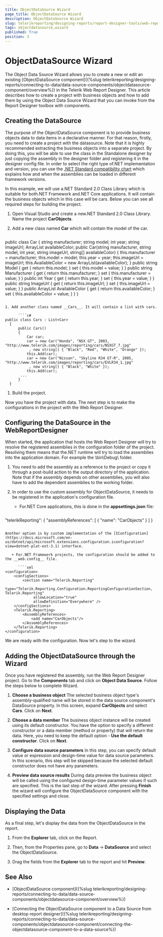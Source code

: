 ```yaml
---
title: ObjectDataSource Wizard
page_title: ObjectDataSource Wizard 
description: ObjectDataSource Wizard
slug: telerikreporting/designing-reports/report-designer-tools/web-report-designer/tools/objectdatasource-wizard
tags: objectdatasource,wizard
published: True
position: 3
---
```


# ObjectDataSource Wizard

The Object Data Source Wizard allows you to create a new or edit an existing [ObjectDataSource component]({%slug telerikreporting/designing-reports/connecting-to-data/data-source-components/objectdatasource-component/overview%}) in the Telerik Web Report Designer. This article describes how to create a project with business objects and how to add them by using the  Object Data Source Wizard that you can invoke from the Report Designer toolbox with components. 

## Creating the DataSource

The purpose of the ObjectDataSource component is to provide business objects data to data items in a declarative manner. For that reason, firstly, you need to create a project with the datasource. Note that it is highly recommended extracting the business objects into a separate project. By doing this, you will be able to use the class in the Standalone designer by just copying the assembly in the designer folder and registering it in the designer config file. In order to select the right type of.NET implementation and version, you can use the [.NET Standard compatibility chart](https://docs.microsoft.com/en-us/dotnet/standard/net-standard) which explains how and when the assemblies can be loaded in different framework versions. 

In this example, we will use a.NET Standard 2.0 Class Library which is suitable for both.NET Framework and.NET Core applications. It will contain the business objects which in this case will be cars. Below you can see all required steps for building the project. 

1. Open Visual Studio and create a new.NET Standard 2.0 Class Library. Name the project __CarObjects__. 

1. Add a new class named __Car__ which will contain the model of the car. 
    
      ````c#
public class Car
 {
     string manufacturer;
     string model;
     int year;
     string imageUrl;
     ArrayList availableColor;
     public Car(string manufacturer, string model, int year, string imageUrl, string[] availableColor)
     {
         this.manufacturer = manufacturer;
         this.model = model;
         this.year = year;
         this.imageUrl = imageUrl;
         this.AvailableColor = new ArrayList(availableColor);
     }
     public string Model
     {
         get { return this.model; }
         set { this.model = value; }
     }
     public string Manufacturer
     {
         get { return this.manufacturer; }
         set { this.manufacturer = value; }
     }
     public int Year
     {
         get { return this.year; }
         set { this.year = value; }
     }
     public string ImageUrl
     {
         get { return this.imageUrl; }
         set { this.imageUrl = value; }
     }
     public ArrayList AvailableColor
     {
         get { return this.availableColor; }
         set { this.availableColor = value; }
     }
 }
````

1. Add another class named __Cars__. It will contain a list with cars. 
    
      ````c#
public class Cars : List<Car>
  {
      public Cars()
      {
          Car car;
          car = new Car("Honda", "NSX GT", 2003, "http://www.telerik.com/images/reporting/cars/NSXGT_7.jpg"
           , new string[] { "Black", "Red", "White", "Orange" });
          this.Add(car);
          car = new Car("Nissan", "Skyline R34 GT-R", 2005, "http://www.telerik.com/images/reporting/cars/EVLR34_1.jpg"
           , new string[] { "Black", "White" });
          this.Add(car);
       ...
      }
  }
````

1. Build the project. 

Now you have the project with data. The next step is to make the configurations in the project with the Web Report Designer. 

## Configuring the DataSource in the WebReportDesigner

When started, the application that hosts the Web Report Designer will try to resolve the registered assemblies in the configuration folder of the project. Resolving them means that the.NET runtime will try to load the assemblies into the application domain. For example the \bin\Debug\ folder. 

1. You need to add the assembly as a reference to the project or copy it through a post-build action to the output directory of the application. Note that if the assembly depends on other assemblies, you will also have to add the dependent assemblies to the working folder. 

1. In order to use the custom assembly for ObjectDataSource, it needs to be registered in the application's configuration file. 

   + For.NET Core applications, this is done in the __appsettings.json__ file: 
    
      ````js
"telerikReporting": {
    "assemblyReferences": [
       {
         "name": "CarObjects"
       }
  ]
    }
````

Another option is by custom implementation of the [IConfiguration](https://docs.microsoft.com/en-us/dotnet/api/microsoft.extensions.configuration.iconfiguration?view=dotnet-plat-ext-3.1) interface. 

   + For.NET Framework projects, the configuration should be added to the __web.config__ file. 
    
      ````xml
<configuration>
    <configSections>
        <section name="Telerik.Reporting"
             type="Telerik.Reporting.Configuration.ReportingConfigurationSection, Telerik.Reporting"
             allowLocation="true"
             allowDefinition="Everywhere" />
    </configSections>
    <Telerik.Reporting>
        <AssemblyReferences>
            <add name="CarObjects"/>
        </AssemblyReferences>
    </Telerik.Reporting>
</configuration>
````

We are ready with the configuration. Now let's step to the wizard. 

## Adding the ObjectDataSource through the Wizard

Once you have registered the assembly, run the Web Report Designer project. Go to the __Components__ tab and click on __Object Data Source__. Follow the steps below to complete Wizard. 

1. __Choose a business object__ The selected business object type's assembly-qualified name will be stored in the data source component's DataSource property. In this screen, expand __CarObjects__ and select __Cars__. Click on __Next__. 

1. __Choose a data member__ The business object instance will be created using its default constructor. You have the option to specify a different constructor or a data member (method or property) that will return the data. Here, you need to keep the default option - __Use the default constructor__. Click on __Next__. 

1. __Configure data source parameters__ In this step, you can specify default value or expression and design-time value for data source parameters. In this scenario, this step will be skipped because the selected default constructor does not have any parameters. 

1. __Preview data source results__ During data preview the business object will be called using the configured design-time parameter values if such are specified. This is the last step of the wizard. After pressing __Finish__ the wizard will configure the ObjectDataSource component with the specified settings and close. 

## Displaying the Data

As a final step, let's display the data from the ObjectDataSource in the report. 

1. From the __Explorer__ tab, click on the Report. 

1. Then, from the Properties pane, go to __Data__ -> __DataSource__ and select the ObjectDataSource. 

1. Drag the fields from the __Explorer__ tab to the report and hit  __Preview__. 


## See Also

* [ObjectDataSource component]({%slug telerikreporting/designing-reports/connecting-to-data/data-source-components/objectdatasource-component/overview%})
 
* [Connecting the ObjectDataSource component to a Data Source from desktop report designer]({%slug telerikreporting/designing-reports/connecting-to-data/data-source-components/objectdatasource-component/connecting-the-objectdatasource-component-to-a-data-source%})
